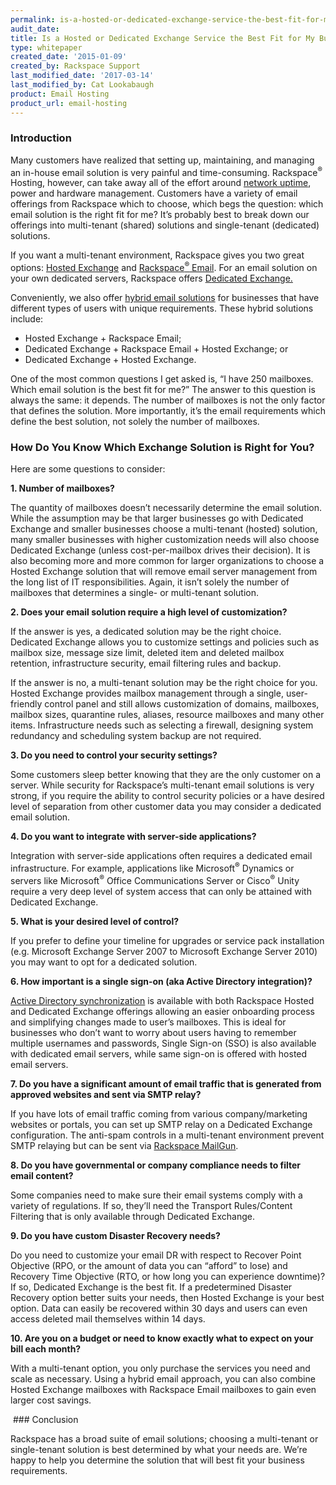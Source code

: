 ```yaml
---
permalink: is-a-hosted-or-dedicated-exchange-service-the-best-fit-for-my-business/
audit_date:
title: Is a Hosted or Dedicated Exchange Service the Best Fit for My Business?
type: whitepaper
created_date: '2015-01-09'
created_by: Rackspace Support
last_modified_date: '2017-03-14'
last_modified_by: Cat Lookabaugh
product: Email Hosting
product_url: email-hosting
---
```


### Introduction

Many customers have realized that setting up, maintaining, and managing
an in-house email solution is very painful and time-consuming.
Rackspace<sup>&reg;</sup> Hosting, however, can take away all of the effort
around [network
uptime](http://www.rackspace.com/whyrackspace/network/index.php), power
and hardware management. Customers have a variety of email offerings
from Rackspace which to choose, which begs the question: which email
solution is the right fit for me? It’s probably best to break down our
offerings into multi-tenant (shared) solutions and single-tenant
(dedicated) solutions.

If you want a multi-tenant environment, Rackspace gives you two great
options: [Hosted
Exchange](http://www.rackspace.com/apps/email_hosting/exchange_hosting/) and
[Rackspace<sup>&reg;</sup> Email](http://www.rackspace.com/email-hosting/webmail/).
For an email solution on your own dedicated servers, Rackspace
offers [D](http://www.rackspace.com/managed_hosting/services/dedicated_exchange.php)[edicated
Exchange.](http://www.rackspace.com/managed_hosting/services/dedicated_exchange.php)

Conveniently, we also offer [hybrid email
solutions](http://www.rackspace.com/email-hosting/webmail-exchange-hybrid/)
for businesses that have different types of users with unique
requirements. These hybrid solutions include:

-   Hosted Exchange + Rackspace Email;
-   Dedicated Exchange + Rackspace Email + Hosted Exchange; or
-   Dedicated Exchange + Hosted Exchange.

One of the most common questions I get asked is, “I have 250 mailboxes.
Which email solution is the best fit for me?” The answer to this
question is always the same: it depends. The number of mailboxes is not
the only factor that defines the solution. More importantly, it’s the
email requirements which define the best solution, not solely the number
of mailboxes.

### How Do You Know Which Exchange Solution is Right for You?

Here are some questions to consider:

**1. Number of mailboxes?**

The quantity of mailboxes doesn’t necessarily determine the email
solution. While the assumption may be that larger businesses go with
Dedicated Exchange and smaller businesses choose a multi-tenant (hosted)
solution, many smaller businesses with higher customization needs will
also choose Dedicated Exchange (unless cost-per-mailbox drives their
decision). It is also becoming more and more common for larger
organizations to choose a Hosted Exchange solution that will remove
email server management from the long list of IT responsibilities.
Again, it isn’t solely the number of mailboxes that determines a single-
or multi-tenant solution.

**2. Does your email solution require a high level of customization?**

If the answer is yes, a dedicated solution may be the right choice.
Dedicated Exchange allows you to customize settings and policies such as
mailbox size, message size limit, deleted item and deleted mailbox
retention, infrastructure security, email filtering rules and backup.

If the answer is no, a multi-tenant solution may be the right choice for
you. Hosted Exchange provides mailbox management through a single,
user-friendly control panel and still allows customization of domains,
mailboxes, mailbox sizes, quarantine rules, aliases, resource mailboxes
and many other items. Infrastructure needs such as selecting a firewall,
designing system redundancy and scheduling system backup are not
required.

**3. Do you need to control your security settings?**

Some customers sleep better knowing that they are the only customer on a
server. While security for Rackspace’s multi-tenant email solutions is
very strong, if you require the ability to control security policies or
a have desired level of separation from other customer data you may
consider a dedicated email solution.

**4. Do you want to integrate with server-side applications?**

Integration with server-side applications often requires a dedicated
email infrastructure. For example, applications like Microsoft<sup>&reg;</sup>
Dynamics or servers like Microsoft<sup>&reg;</sup> Office Communications Server
or Cisco<sup>&reg;</sup> Unity require a very deep level of system access that
can only be attained with Dedicated Exchange.

**5. What is your desired level of control?**

If you prefer to define your timeline for upgrades or service pack
installation (e.g. Microsoft Exchange Server 2007 to Microsoft Exchange
Server 2010) you may want to opt for a dedicated solution.

**6. How important is a single sign-on (aka Active Directory integration)?**

[Active Directory
synchronization](http://www.rackspace.com/blog/directory-sync-easy-active-directory-integration-for-your-email/)
is available with both Rackspace Hosted and Dedicated Exchange offerings
allowing an easier onboarding process and simplifying changes made to
user’s mailboxes. This is ideal for businesses who don’t want to worry
about users having to remember multiple usernames and passwords, Single
Sign-on (SSO) is also available with dedicated email servers, while same
sign-on is offered with hosted email servers.

**7. Do you have a significant amount of email traffic that is generated
from approved websites and sent via SMTP relay?**

If you have lots of email traffic coming from various company/marketing
websites or portals, you can set up SMTP relay on a Dedicated Exchange
configuration. The anti-spam controls in a multi-tenant environment
prevent SMTP relaying but can be sent via [Rackspace
MailGun](http://www.rackspace.com/mailgun/).

**8. Do you have governmental or company compliance needs to filter
email content?**

Some companies need to make sure their email systems comply with a
variety of regulations. If so, they’ll need the Transport Rules/Content
Filtering that is only available through Dedicated Exchange.

**9. Do you have custom Disaster Recovery needs?**

Do you need to customize your email DR with respect to Recover Point
Objective (RPO, or the amount of data you can “afford” to lose) and
Recovery Time Objective (RTO, or how long you can experience downtime)?
If so, Dedicated Exchange is the best fit. If a predetermined Disaster
Recovery option better suits your needs, then Hosted Exchange is your
best option. Data can easily be recovered within 30 days and users can
even access deleted mail themselves within 14 days.

**10. Are you on a budget or need to know exactly what to expect on your
bill each month?**

With a multi-tenant option, you only purchase the services you need and
scale as necessary. Using a hybrid email approach, you can also combine
Hosted Exchange mailboxes with Rackspace Email mailboxes to gain even
larger cost savings.

 ### Conclusion

Rackspace has a broad suite of email solutions; choosing a multi-tenant
or single-tenant solution is best determined by what your needs are.
We’re happy to help you determine the solution that will best fit your
business requirements.



